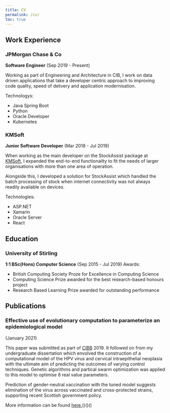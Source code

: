 ```yaml
---
title: CV
permalink: /cv/
toc: true
---
```


## Work Experience
### JPMorgan Chase & Co 
**Software Engineer** (Sep 2019 - Present)

Working as part of Engineering and Architecture in CIB, I work on data driven applications 
that take a developer centric approach to improving code quality, speed of delivery and application modernisation.

Technologys:
- Java Spring Boot
- Python
- Oracle Developer
- Kubernetes

### KMSoft 
**Junior Software Developer** (Mar 2018 - Jul 2019)

When working as the main developer on the StockAssist package at [KMSoft](https://www.kmsoft.co.uk/), I expanded the end-to-end functionality to fit the needs of larger
organisations with more than one area of operation. 

Alongside this, I developed a solution for StockAssist which handled the batch processing of stock
when internet connectivity was not always readily available on devices.

Technologies:
- ASP.NET
- Xamarin
- Oracle Server
- React

## Education
### University of Stirling
**1:1 BSc(Hons) Computer Science** (Sep 2015 - Jul 2019)
Awards:
- British Computing Society Proze for Excellence in Computing Science
- Computing Science Prize awarded for the best research-based honours project
- Research Based Learning Prize awarded for outstanding performance

## Publications
### Effective use of evolutionary computation to parameterize an epidemiological model
(January 2021)

This paper was submitted as part of [CIBB](https://en.wikipedia.org/wiki/International_Conference_on_Computational_Intelligence_Methods_for_Bioinformatics_and_Biostatistics) 2019. It followed on from my undergraduate dissertation which envolved the construction of
a computational model of the HPV virus and cervical intraepithelial neoplasia with the ultimate aim of predicting the outcomes of varying control techniques.
Genetic algorithms and partical swarm optimization was applied to this model to optimise 8 real value parameters.

Prediction of gender-neutral vaccination with the tuned model suggests elimination of the virus across vaccinated and cross-protected strains, supporting recent Scottish government policy.

More information can be found [here.](https://dspace.stir.ac.uk/handle/1893/31443#.X6fePCynyEc)()()()